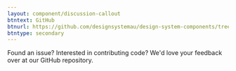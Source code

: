 ```yaml
---
layout: component/discussion-callout
btntext: GitHub
btnurl: https://github.com/designsystemau/design-system-components/tree/master/packages/footer
btntype: secondary
---
```


 Found an issue? Interested in contributing code? We'd love your feedback over at our GitHub repository.

